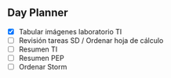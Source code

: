 ## Day Planner
- [x] Tabular imágenes laboratorio TI
- [ ] Revisión tareas SD / Ordenar hoja de cálculo
- [ ] Resumen TI
- [ ] Resumen PEP
- [ ] Ordenar Storm